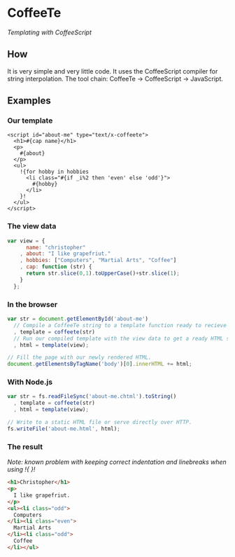 # CoffeeTe

_Templating with CoffeeScript_

## How

It is very simple and very little code. It uses the CoffeeScript compiler for
string interpolation. The tool chain: CoffeeTe -> CoffeeScript
-> JavaScript.

## Examples

### Our template

```
<script id="about-me" type="text/x-coffeete">
  <h1>#{cap name}</h1>
  <p>
    #{about}
  </p>
  <ul>
    !{for hobby in hobbies
      <li class="#{if _i%2 then 'even' else 'odd'}">
        #{hobby}
      </li>
    }!
  </ul>
</script>
```

### The view data

```javascript
var view = {
      name: "christopher"
    , about: "I like grapefriut."
    , hobbies: ["Computers", "Martial Arts", "Coffee"]
    , cap: function (str) {
      return str.slice(0,1).toUpperCase()+str.slice(1);
    }
  };
```

### In the browser

```javascript
var str = document.getElementById('about-me')
  // Compile a CoffeeTe string to a template function ready to recieve data.
  , template = coffeete(str)
  // Run our compiled template with the view data to get a ready HTML string.
  , html = template(view);

// Fill the page with our newly rendered HTML.
document.getElementsByTagName('body')[0].innerHTML += html;
```

### With Node.js

```javascript
var str = fs.readFileSync('about-me.chtml').toString()
  , template = coffeete(str)
  , html = template(view);

// Write to a static HTML file or serve directly over HTTP.
fs.writeFile('about-me.html', html);
```

### The result
_Note: known problem with keeping correct indentation and linebreaks when using !{ }!_

```html
<h1>Christopher</h1>
<p>
  I like grapefriut.
</p>
<ul><li class="odd">
  Computers
</li><li class="even">
  Martial Arts
</li><li class="odd">
  Coffee
</li></ul>
```